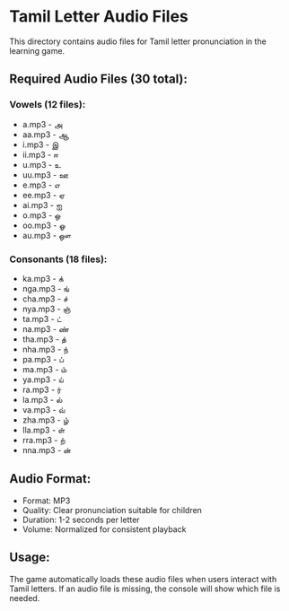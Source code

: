 # Tamil Letter Audio Files

This directory contains audio files for Tamil letter pronunciation in the learning game.

## Required Audio Files (30 total):

### Vowels (12 files):
- a.mp3 - அ
- aa.mp3 - ஆ  
- i.mp3 - இ
- ii.mp3 - ஈ
- u.mp3 - உ
- uu.mp3 - ஊ
- e.mp3 - எ
- ee.mp3 - ஏ
- ai.mp3 - ஐ
- o.mp3 - ஒ
- oo.mp3 - ஓ
- au.mp3 - ஔ

### Consonants (18 files):
- ka.mp3 - க்
- nga.mp3 - ங்
- cha.mp3 - ச்
- nya.mp3 - ஞ்
- ta.mp3 - ட்
- na.mp3 - ண்
- tha.mp3 - த்
- nha.mp3 - ந்
- pa.mp3 - ப்
- ma.mp3 - ம்
- ya.mp3 - ய்
- ra.mp3 - ர்
- la.mp3 - ல்
- va.mp3 - வ்
- zha.mp3 - ழ்
- lla.mp3 - ள்
- rra.mp3 - ற்
- nna.mp3 - ன்

## Audio Format:
- Format: MP3
- Quality: Clear pronunciation suitable for children
- Duration: 1-2 seconds per letter
- Volume: Normalized for consistent playback

## Usage:
The game automatically loads these audio files when users interact with Tamil letters. If an audio file is missing, the console will show which file is needed.